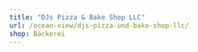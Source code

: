 ```yaml
---
title: "DJs Pizza & Bake Shop LLC"
url: /ocean-view/djs-pizza-und-bake-shop-llc/
shop: Bäckerei
---
```

